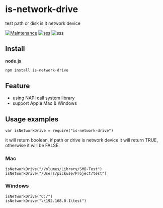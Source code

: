 
# is-network-drive
test path or disk is it network device

[![Maintenance](https://img.shields.io/badge/Maintained%3F-yes-green.svg)](https://github.com/pickuse2013/is-network-drive) [![sss](https://badgen.net/npm/v/is-network-drive)](https://www.npmjs.com/package/is-network-drive) ![sss](https://badgen.net/npm/license/is-network-drive)

## Install

**node.js**

```bash
npm install is-network-drive
```

## Feature
- using NAPI call system library
- support Apple Mac & Windows

## Usage examples
```
var isNetworkDrive = require("is-network-drive")
```
it will return boolean, if path or drive is network device it will return TRUE, otherwise it will be FALSE.
### Mac
```
isNetworkDrive("/Volumes/Library/SMB-Test")
isNetworkDrive("/Users/pickuse/Project/test")
```

### Windows
```
isNetworkDrive("C:/")
isNetworkDrive("\\192.168.0.1\test")
```